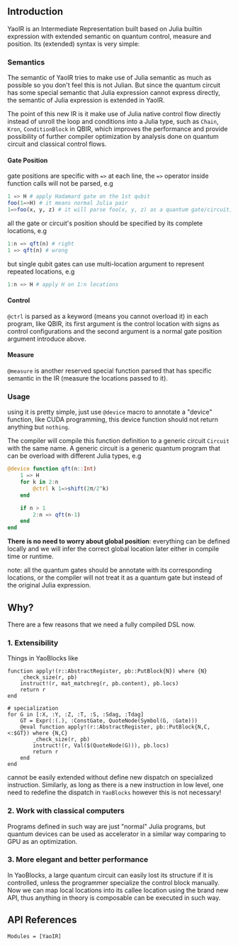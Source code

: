 ## Introduction

YaoIR is an Intermediate Representation built based on
Julia builtin expression with extended semantic on quantum control, measure and position. Its (extended) syntax is very simple:

### Semantics

The semantic of YaoIR tries to make use of Julia semantic as much as possible so you don't feel this
is not Julian. But since the quantum circuit has some
special semantic that Julia expression cannot express
directly, the semantic of Julia expression is extended in YaoIR.

The point of this new IR is it make use of Julia native
control flow directly instead of unroll the loop and conditions into a Julia type, such as `Chain`, `Kron`,
`ConditionBlock` in QBIR, which improves the performance and provide possibility of further compiler
optimization by analysis done on quantum circuit and classical control flows.

#### Gate Position
gate positions are specific with `=>` at each line,
the `=>` operator inside function calls will not be
parsed, e.g


```jl
1 => H # apply Hadamard gate on the 1st qubit
foo(1=>H) # it means normal Julia pair
1=>foo(x, y, z) # it will parse foo(x, y, z) as a quantum gate/circuit, but will error later if type inference finds they are not.
```

all the gate or circuit's position should be specified by its complete locations, e.g

```jl
1:n => qft(n) # right
1 => qft(n) # wrong
```

but single qubit gates can use multi-location argument
to represent repeated locations, e.g

```jl
1:n => H # apply H on 1:n locations
```

#### Control

`@ctrl` is parsed as a keyword (means you cannot overload it) in each program, like QBIR, its first argument is the control
location with signs as control configurations and the second argument is a normal gate position argument introduce above.

#### Measure

`@measure` is another reserved special function parsed that has specific semantic in the IR (measure the locations passed to it).

### Usage

using it is pretty simple, just use `@device` macro to annotate a "device" function, like CUDA programming, this device function should not return anything but `nothing`.

The compiler will compile this function definition to
a generic circuit `Circuit` with the same name. A generic circuit is a generic quantum program that can
be overload with different Julia types, e.g

```jl
@device function qft(n::Int)
    1 => H
    for k in 2:n
        @ctrl k 1=>shift(2π/2^k)
    end

    if n > 1
        2:n => qft(n-1)
    end
end
```

**There is no need to worry about global position**: everything can be defined locally and we will infer the correct global location
later either in compile time or runtime.

note: all the quantum gates should be annotate with its corresponding locations, or the compiler will not
treat it as a quantum gate but instead of the original Julia expression.

## Why?

There are a few reasons that we need a fully compiled DSL now.

### 1. Extensibility

Things in YaoBlocks like

```
function apply!(r::AbstractRegister, pb::PutBlock{N}) where {N}
    _check_size(r, pb)
    instruct!(r, mat_matchreg(r, pb.content), pb.locs)
    return r
end

# specialization
for G in [:X, :Y, :Z, :T, :S, :Sdag, :Tdag]
    GT = Expr(:(.), :ConstGate, QuoteNode(Symbol(G, :Gate)))
    @eval function apply!(r::AbstractRegister, pb::PutBlock{N,C,<:$GT}) where {N,C}
        _check_size(r, pb)
        instruct!(r, Val($(QuoteNode(G))), pb.locs)
        return r
    end
end
```

cannot be easily extended without define new dispatch on specialized instruction. Similarly, as long as there is a new instruction in low level, one need to redefine the dispatch in `YaoBlocks` however this is not necessary!

### 2. Work with classical computers
Programs defined in such way are just "normal" Julia programs, but quantum devices can be used as accelerator in a similar way comparing to GPU as an optimization.

### 3. More elegant and better performance
In YaoBlocks, a large quantum circuit can easily lost its structure if it is controlled, unless the programmer specialize the control block manually. Now we can map local locations into its callee location using the brand new API, thus anything in theory is composable can be executed in such way.


## API References

```@autodocs
Modules = [YaoIR]
```
